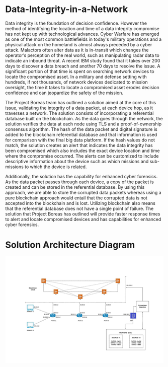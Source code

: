 # Data-Integrity-in-a-Network
Data integrity is the foundation of decision confidence. However the method of identifying the location and time of a data integrity compromise has not kept up with technological advances. Cyber Warfare has emerged as one of the most common battlefields in today's military operations and a physical attack on the homeland is almost always preceded by a cyber attack. Malactors often alter data as it is in-transit which changes the operator’s perception of the real world, such as manipulating radar data to indicate an inbound threat. A recent IBM study found that it takes over 200 days to discover a data breach and another 70 days to resolve the issue. A significant portion of that time is spent on searching network devices to locate the compromised asset. In a military and defense setting with hundreds, if not thousands, of network devices dedicated to mission oversight, the time it takes to locate a compromised asset erodes decision confidence and can jeopardize the safety of the mission. 
    
The Project Boreas team has outlined a solution aimed at the core of this issue, validating the integrity of a data packet, at each device hop, as it traverses a network. The solution consists of incorporating a referential database built on the blockchain. As the data goes through the network, the solution verifies the data at each node using TLS and a proof-of-ownership consensus algorithm. The hash of the data packet and digital signature is added to the blockchain referential database and that information is used for comparison with the final big data platform. If the hash values do not match, the solution creates an alert that indicates the data integrity has been compromised which also includes the exact device location and time where the compromise occurred. The alerts can be customized to include descriptive information about the device such as which missions and sub-missions to which the device is related.

Additionally, the solution has the capability for enhanced cyber forensics. As the data packet passes through each device, a copy of the packet is created and can be stored in the referential database. By using this approach, we are able to store the corrupted data packets whereas using a pure blockchain approach would entail that the corrupted data is not accepted into the blockchain and is lost. Utilizing blockchain also means that the referential database does not have a single point of failure. The solution that Project Boreas has outlined will provide faster response times to alert and locate compromised devices and has capabilities for enhanced cyber forensics. 


# Solution Architecture Diagram

![alt text](https://github.com/shilpajoshy19/Data-Integrity-in-a-Network/blob/master/Solution_architecture_diagram.jpg)
